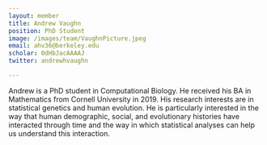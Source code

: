 ```yaml
---
layout: member
title: Andrew Vaughn
position: PhD Student
image: /images/team/VaughnPicture.jpeg
email: ahv36@berkeley.edu
scholar: 0dHbJacAAAAJ
twitter: andrewhvaughn

---
```



Andrew is a PhD student in Computational Biology. He received his BA in Mathematics from Cornell University in 2019. His research interests are in statistical genetics and human evolution. He is particularly interested in the way that human demographic, social, and evolutionary histories have interacted through time and the way in which statistical analyses can help us understand this interaction.
